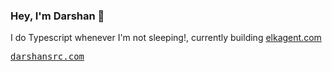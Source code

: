 ### Hey, I'm Darshan 👋
I do Typescript whenever I'm not sleeping!, currently building  <a target="_blank" href="https://elkagent.com">elkagent.com</a>

<p align="left">
  <samp>
    <a target="_blank" href="https://darshansrc.com">darshansrc.com</a> 
  </samp>
</p>
